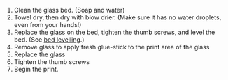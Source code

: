 
1. Clean the glass bed. (Soap and water)
2. Towel dry, then dry with blow drier. (Make sure it has no water droplets, even from your hands!)
3. Replace the glass on the bed, tighten the thumb screws, and level the bed. (See [bed levelling](./bed-levelling.md).)
4. Remove glass to apply fresh glue-stick to the print area of the glass
5. Replace the glass
6. Tighten the thumb screws
7. Begin the print.

